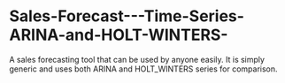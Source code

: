 # Sales-Forecast---Time-Series-ARINA-and-HOLT-WINTERS-

A sales forecasting tool that can be used by anyone easily. It is simply generic and uses both ARINA and HOLT_WINTERS series for comparison.
